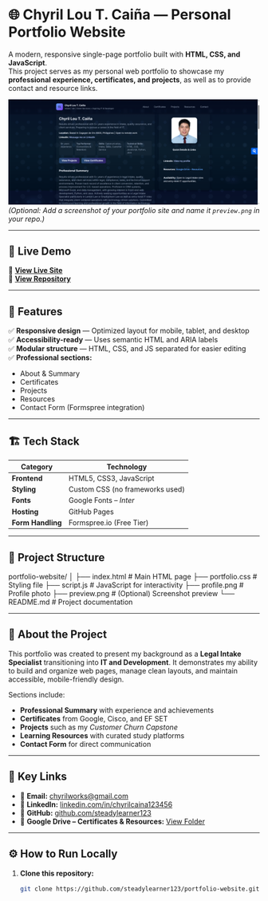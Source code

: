 # 🌐 Chyril Lou T. Caiña — Personal Portfolio Website  

A modern, responsive single-page portfolio built with **HTML, CSS, and JavaScript**.  
This project serves as my personal web portfolio to showcase my **professional experience, certificates, and projects**, as well as to provide contact and resource links.  

![Portfolio Screenshot](preview.png)  
*(Optional: Add a screenshot of your portfolio site and name it `preview.png` in your repo.)*

---

## 🚀 Live Demo  
🔗 **[View Live Site](https://steadylearner123.github.io/portfolio-website/)**  
🔗 **[View Repository](https://github.com/steadylearner123/portfolio-website)**  

---

## 🧩 Features  

✅ **Responsive design** — Optimized layout for mobile, tablet, and desktop  
✅ **Accessibility-ready** — Uses semantic HTML and ARIA labels  
✅ **Modular structure** — HTML, CSS, and JS separated for easier editing  
✅ **Professional sections:**  
- About & Summary  
- Certificates  
- Projects  
- Resources  
- Contact Form (Formspree integration)  

---

## 🏗️ Tech Stack  

| Category | Technology |
|-----------|-------------|
| **Frontend** | HTML5, CSS3, JavaScript |
| **Styling** | Custom CSS (no frameworks used) |
| **Fonts** | Google Fonts – *Inter* |
| **Hosting** | GitHub Pages |
| **Form Handling** | Formspree.io (Free Tier) |

---

## 📂 Project Structure  

portfolio-website/
│
├── index.html # Main HTML page
├── portfolio.css # Styling file
├── script.js # JavaScript for interactivity
├── profile.png # Profile photo
├── preview.png # (Optional) Screenshot preview
└── README.md # Project documentation


---

## 🧠 About the Project  

This portfolio was created to present my background as a **Legal Intake Specialist** transitioning into **IT and Development**. It demonstrates my ability to build and organize web pages, manage clean layouts, and maintain accessible, mobile-friendly design.

Sections include:
- **Professional Summary** with experience and achievements  
- **Certificates** from Google, Cisco, and EF SET  
- **Projects** such as my *Customer Churn Capstone*  
- **Learning Resources** with curated study platforms  
- **Contact Form** for direct communication  

---

## 💼 Key Links  

- 📧 **Email:** [chyrilworks@gmail.com](mailto:chyrilworks@gmail.com)  
- 🔗 **LinkedIn:** [linkedin.com/in/chyrilcaina123456](https://www.linkedin.com/in/chyrilcaina123456/)  
- 🧰 **GitHub:** [github.com/steadylearner123](https://github.com/steadylearner123)  
- 📁 **Google Drive – Certificates & Resources:** [View Folder](https://drive.google.com/drive/folders/1shs02pthReQfEJKR7hu0M79RgonKYWwm?usp=sharing)

---

## ⚙️ How to Run Locally  

1. **Clone this repository:**
   ```bash
   git clone https://github.com/steadylearner123/portfolio-website.git
